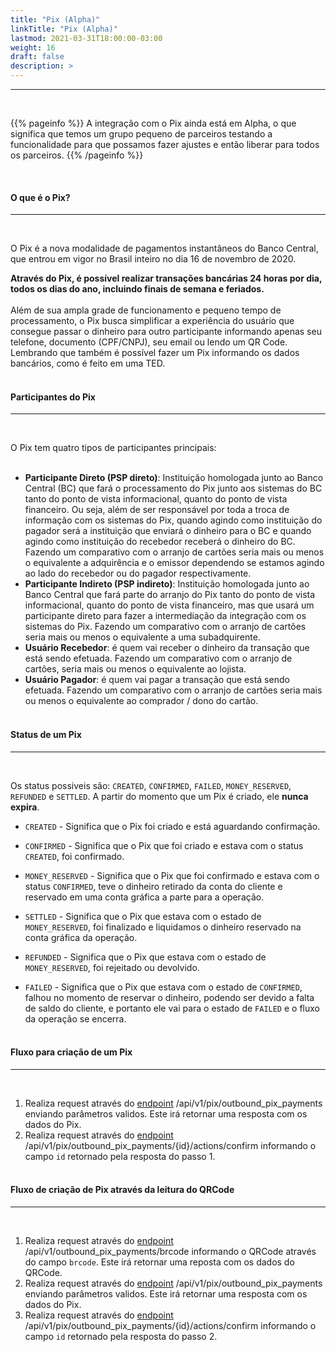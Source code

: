 ```yaml
---
title: "Pix (Alpha)"
linkTitle: "Pix (Alpha)"
lastmod: 2021-03-31T18:00:00-03:00
weight: 16
draft: false
description: >
---      
```

---
<br>

{{% pageinfo %}}
A integração com o Pix ainda está em Alpha, o que significa que temos um grupo pequeno de parceiros testando a funcionalidade para que possamos fazer ajustes e então liberar para todos os parceiros.
{{% /pageinfo %}}

<br>

#### **O que é o Pix?**
---
<br>

O Pix é a nova modalidade de pagamentos instantâneos do Banco Central, que entrou em vigor no Brasil inteiro no dia 16 de novembro de 2020. 

**Através do Pix, é possível realizar transações bancárias 24 horas por dia, todos os dias do ano, incluindo finais de semana e feriados.**
<br><br>
Além de sua ampla grade de funcionamento e pequeno tempo de processamento, o Pix busca simplificar a experiência do usuário que consegue passar o dinheiro para outro participante informando apenas seu telefone, documento (CPF/CNPJ), seu email ou lendo um QR Code. Lembrando que também é possível fazer um Pix informando os dados bancários, como é feito em uma TED.
<br> <br>

#### **Participantes do Pix**
---
<br>

O Pix tem quatro tipos de participantes principais:<br><br>
- **Participante Direto (PSP direto)**: Instituição homologada junto ao Banco Central (BC) que fará o processamento do Pix junto aos sistemas do BC tanto do ponto de vista informacional, quanto do ponto de vista financeiro. Ou seja, além de ser responsável por toda a troca de informação com os sistemas do Pix, quando agindo como instituição do pagador será a instituição que enviará o dinheiro para o BC e quando agindo como instituição do recebedor receberá o dinheiro do BC. Fazendo um comparativo com o arranjo de cartões seria mais ou menos o equivalente a adquirência e o emissor dependendo se estamos agindo ao lado do recebedor ou do pagador respectivamente. <br>
- **Participante Indireto (PSP indireto)**: Instituição homologada junto ao Banco Central que fará parte do arranjo do Pix tanto do ponto de vista informacional, quanto do ponto de vista financeiro, mas que usará um participante direto para fazer a intermediação da integração com os sistemas do Pix. Fazendo um comparativo com o arranjo de cartões seria mais ou menos o equivalente a uma subadquirente. <br>
- **Usuário Recebedor**: é quem vai receber o dinheiro da transação que está sendo efetuada. Fazendo um comparativo com o arranjo de cartões, seria mais ou menos o equivalente ao lojista. <br>
- **Usuário Pagador**: é quem vai pagar a transação que está sendo efetuada. Fazendo um comparativo com o arranjo de cartões seria mais ou menos o equivalente ao comprador / dono do cartão.<br><br>



#### **Status de um Pix**
---
<br>

Os status possiveis são: `CREATED`, `CONFIRMED`, `FAILED`, `MONEY_RESERVED`, `REFUNDED` e `SETTLED`. A partir do momento que um Pix é criado, ele **nunca expira**.

- `CREATED` -  Significa que o Pix foi criado e está aguardando confirmação.

- `CONFIRMED` - Significa que o Pix que foi criado e estava com o status `CREATED`, foi confirmado.

- `MONEY_RESERVED` - Significa que o Pix que foi confirmado e estava com o status `CONFIRMED`, teve o dinheiro retirado da conta do cliente e reservado em uma conta gráfica a parte para a operação.

- `SETTLED` - Significa que o Pix que estava com o estado de `MONEY_RESERVED`, foi finalizado e liquidamos o dinheiro reservado na conta gráfica da operação.

- `REFUNDED` - Significa que o Pix que estava com o estado de `MONEY_RESERVED`, foi rejeitado ou devolvido.

- `FAILED` - Significa que o Pix que estava com o estado de `CONFIRMED`, falhou no momento de reservar o dinheiro, podendo ser devido a falta de saldo do cliente, e portanto ele vai para o estado de `FAILED` e o fluxo da operação se encerra.<br><br>


#### **Fluxo para criação de um Pix**
---
<br>

1. Realiza request através do [endpoint](/docs/referencia-da-api/pix/criar-pagamento-pendente/) /api/v1/pix/outbound_pix_payments enviando parâmetros validos. Este irá retornar uma resposta com os dados do Pix.
2. Realiza request através do [endpoint](/docs/referencia-da-api/pix/confirmar-pagamento-pendente/) /api/v1/pix/outbound_pix_payments/{id}/actions/confirm informando o campo `id` retornado pela resposta do passo 1.<br><br>


#### **Fluxo de criação de Pix através da leitura do QRCode**
---
<br>

1. Realiza request através do [endpoint](/docs/referencia-da-api/pix/buscar-dados-qrcode/) /api/v1/outbound_pix_payments/brcode informando o QRCode através do campo `brcode`. Este irá retornar uma reposta com os dados do QRCode.
2. Realiza request através do [endpoint](/docs/referencia-da-api/pix/criar-pagamento-pendente/) /api/v1/pix/outbound_pix_payments enviando parâmetros validos. Este irá retornar uma resposta com os dados do Pix.
3. Realiza request através do [endpoint](/docs/referencia-da-api/pix/confirmar-pagamento-pendente/) /api/v1/pix/outbound_pix_payments/{id}/actions/confirm informando o campo `id` retornado pela resposta do passo 2.<br><br>